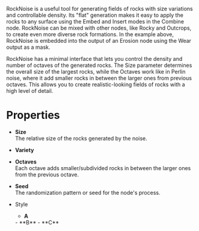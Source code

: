 


RockNoise is a useful tool for generating fields of rocks with size variations and controllable density. Its "flat" generation makes it easy to apply the rocks to any surface using the Embed and Insert modes in the Combine node. RockNoise can be mixed with other nodes, like Rocky and Outcrops, to create even more diverse rock formations. In the example above, RockNoise is embedded into the output of an Erosion node using the Wear output as a mask.

RockNoise has a minimal interface that lets you control the density and number of octaves of the generated rocks. The Size parameter determines the overall size of the largest rocks, while the Octaves work like in Perlin noise, where it add smaller rocks in between the larger ones from previous octaves. This allows you to create realistic-looking fields of rocks with a high level of detail.



# Properties

- **Size**  
  The relative size of the rocks generated by the noise.
- **Variety**  
  
- **Octaves**  
  Each octave adds smaller/subdivided rocks in between the larger ones from the previous octave. 
- **Seed**  
  The randomization pattern or seed for the node's process.
- Style
  - **A**  
  <desc>
  - **B**  
  <desc>
  - **C**  
  <desc>



